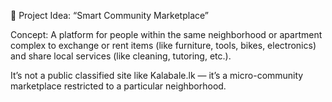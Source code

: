🧩 Project Idea: “Smart Community Marketplace”

Concept:
A platform for people within the same neighborhood or apartment complex to exchange or rent items (like furniture, tools, bikes, electronics) and share local services (like cleaning, tutoring, etc.).

It’s not a public classified site like Kalabale.lk — it’s a micro-community marketplace restricted to a particular neighborhood.